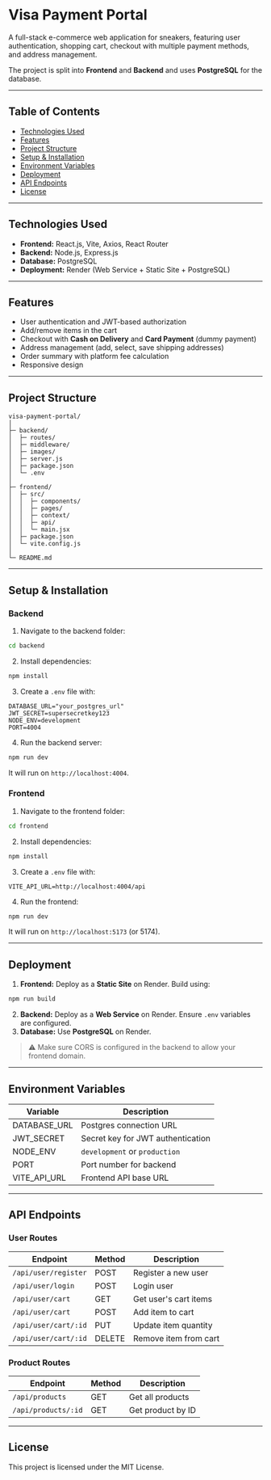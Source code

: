 # Visa Payment Portal

A full-stack e-commerce web application for sneakers, featuring user authentication, shopping cart, checkout with multiple payment methods, and address management.

The project is split into **Frontend** and **Backend** and uses **PostgreSQL** for the database.

---

## Table of Contents

* [Technologies Used](#technologies-used)
* [Features](#features)
* [Project Structure](#project-structure)
* [Setup & Installation](#setup--installation)
* [Environment Variables](#environment-variables)
* [Deployment](#deployment)
* [API Endpoints](#api-endpoints)
* [License](#license)

---

## Technologies Used

* **Frontend:** React.js, Vite, Axios, React Router
* **Backend:** Node.js, Express.js
* **Database:** PostgreSQL
* **Deployment:** Render (Web Service + Static Site + PostgreSQL)

---

## Features

* User authentication and JWT-based authorization
* Add/remove items in the cart
* Checkout with **Cash on Delivery** and **Card Payment** (dummy payment)
* Address management (add, select, save shipping addresses)
* Order summary with platform fee calculation
* Responsive design

---

## Project Structure

```
visa-payment-portal/
│
├─ backend/
│  ├─ routes/
│  ├─ middleware/
│  ├─ images/
│  ├─ server.js
│  ├─ package.json
│  └─ .env
│
├─ frontend/
│  ├─ src/
│  │  ├─ components/
│  │  ├─ pages/
│  │  ├─ context/
│  │  ├─ api/
│  │  └─ main.jsx
│  ├─ package.json
│  └─ vite.config.js
│
└─ README.md
```

---

## Setup & Installation

### Backend

1. Navigate to the backend folder:

```bash
cd backend
```

2. Install dependencies:

```bash
npm install
```

3. Create a `.env` file with:

```env
DATABASE_URL="your_postgres_url"
JWT_SECRET=supersecretkey123
NODE_ENV=development
PORT=4004
```

4. Run the backend server:

```bash
npm run dev
```

It will run on `http://localhost:4004`.

### Frontend

1. Navigate to the frontend folder:

```bash
cd frontend
```

2. Install dependencies:

```bash
npm install
```

3. Create a `.env` file with:

```env
VITE_API_URL=http://localhost:4004/api
```

4. Run the frontend:

```bash
npm run dev
```

It will run on `http://localhost:5173` (or 5174).

---

## Deployment

1. **Frontend:** Deploy as a **Static Site** on Render. Build using:

```bash
npm run build
```

2. **Backend:** Deploy as a **Web Service** on Render. Ensure `.env` variables are configured.
3. **Database:** Use **PostgreSQL** on Render.

> ⚠️ Make sure CORS is configured in the backend to allow your frontend domain.

---

## Environment Variables

| Variable       | Description                       |
| -------------- | --------------------------------- |
| DATABASE\_URL  | Postgres connection URL           |
| JWT\_SECRET    | Secret key for JWT authentication |
| NODE\_ENV      | `development` or `production`     |
| PORT           | Port number for backend           |
| VITE\_API\_URL | Frontend API base URL             |

---

## API Endpoints

### User Routes

| Endpoint             | Method | Description           |
| -------------------- | ------ | --------------------- |
| `/api/user/register` | POST   | Register a new user   |
| `/api/user/login`    | POST   | Login user            |
| `/api/user/cart`     | GET    | Get user's cart items |
| `/api/user/cart`     | POST   | Add item to cart      |
| `/api/user/cart/:id` | PUT    | Update item quantity  |
| `/api/user/cart/:id` | DELETE | Remove item from cart |

### Product Routes

| Endpoint            | Method | Description       |
| ------------------- | ------ | ----------------- |
| `/api/products`     | GET    | Get all products  |
| `/api/products/:id` | GET    | Get product by ID |

---

## License

This project is licensed under the MIT License.
